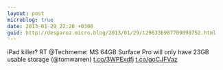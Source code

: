 ```yaml
---
layout: post
microblog: true
date: 2013-01-29 22:20 +0300
guid: http://desparoz.micro.blog/2013/01/29/t296336987709898752.html
---
```

iPad killer? RT @Techmeme: MS 64GB Surface Pro will only have 23GB usable storage (@tomwarren) [t.co/3WPExdfj](http://t.co/3WPExdfj) [t.co/goCJFVaz](http://t.co/goCJFVaz)
